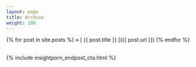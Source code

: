 ```yaml
---
layout: page
title: Archive
weight: 100
---
```



{% for post in site.posts %}
 &raquo; [ {{ post.title }} ]({{ post.url }})
{% endfor %}

<br>
{% include insightporn_endpost_cta.html %}
